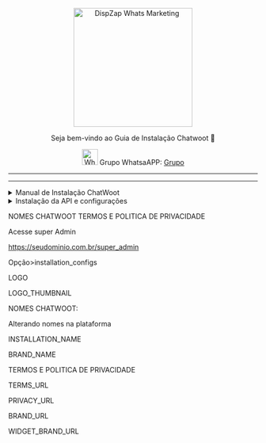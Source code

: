 <p align="center">
<img src="https://cwmkt.com.br/wp-content/uploads/2023/08/logo-github-cwmkt.svg" alt="DispZap Whats Marketing" width="240" />
<p align="center">Seja bem-vindo ao Guia de Instalação Chatwoot 🚀</p>
</p>
  
<p align="center">
<img src="https://whatsapp.com/favicon.ico" alt="WhatsAPP-logo" width="32" />
<span>Grupo WhatsaAPP: </span>
<a href="https://link.cwmkt.com.br/grupo-whats" target="_blank">Grupo</a>
</p>

<hr />
<hr />

<details>
<summary>Manual de Instalação ChatWoot</summary>

```bash
sudo apt update && apt upgrade -y
```

```bash
wget https://get.chatwoot.app/linux/install.sh
```

```bash
chmod +x install.sh
```

```bash
./install.sh --install
```

Use as opções abaixo

yes

app.dominio.com.br

contato@dominio.com.br

yes para todos


### Alterando Idioma e ativando sua tela de cadastro

</p>
cd /home/chatwoot/chatwoot
</p>
nano .env
</p>
Altere a linha
</p>
DEFAULT_LOCALE=pt_BR
</p>
ENABLE_ACCOUNT_SIGNUP=true
</p>
sudo systemctl restart chatwoot.target
</p>
Acesse: seudominio.com.br
</p>
Faça seu cadastro
</p>

### Habilitando configurações ocultas do Chatwoot

```bash
sudo -i -u postgres psql
\c chatwoot_production
update installation_configs set locked = false;
\q
```

</details>

<details>

<summary>Instalação da API e configurações</summary>

Acesse seu chatwoot e crie uma nova caixa de entrada desde

Configurações 
Caixas de Entrada
Adicionar Caixa de Entrada
Escolha um canal
API
Nombre de canal
URL do Webhook: https://dominio.com/chatwootMessage

```bash
npm update -g pm2@latest
```

```bash
cd /home
```

```bash
git clone https://github.com/nestordavalos/whatsapp-web-chatwoot1
```

```bash
cp .env.example .env
```

```bash
nano .env
```

PORT                                          = 8080
CHATWOOT_API_URL                              = "https://app.chatwoot.com/api/v1"
CHATWOOT_API_KEY                              = "YOUR_CHATWOOT_API_KEY"
CHATWOOT_ACCOUNT_ID                           = "CHATWOOT_ACCOUNT_ID"
CHATWOOT_WW_INBOX_ID                          = "CHATWOOT_API_CHANNEL_ID"
CHATWOOT_WW_GROUP_PARTICIPANTS_ATTRIBUTE_NAME = "group_participants"
REMOTE_PRIVATE_MESSAGE_PREFIX                 = "REMOTE: "
PREFIX_AGENT_NAME_ON_MESSAGES                 = true
#SLACK_TOKEN                                  = "YOUR_SLACK TOKEN"
#SLACK_CHANNEL_ID                             = "YOUR_SLACK_CHANNEL_ID"

```bash
npm install
```

```bash
sudo apt-get install -y libgbm-dev wget unzip fontconfig locales gconf-service libasound2 libatk1.0-0 libc6 libcairo2 libcups2 libdbus-1-3 libexpat1 libfontconfig1 libgcc1 libgconf-2-4 libgdk-pixbuf2.0-0 libglib2.0-0 libgtk-3-0 libnspr4 libpango-1.0-0 libpangocairo-1.0-0 libstdc++6 libx11-6 libx11-xcb1 libxcb1 libxcomposite1 libxcursor1 libxdamage1 libxext6 libxfixes3 libxi6 libxrandr2 libxrender1 libxss1 libxtst6 ca-certificates fonts-liberation libappindicator1 libnss3 lsb-release xdg-utils

```bash
wget https://dl.google.com/linux/direct/google-chrome-stable_current_amd64.deb
```

```bash
sudo apt install ./google-chrome-stable_current_amd64.deb
```

```bash
sudo apt install nginx
```

```bash
nano /etc/nginx/sites-available/whatsapp-web-v2
```

```bash
server {

  server_name api.dominio.com;
  
  listen 443 ssl http2;
  listen [::]:443 ssl http2;
  underscores_in_headers on;

  access_log /var/log/nginx/chatwoot_access_443.log;
  error_log /var/log/nginx/chatwoot_error_443.log;

  location / {

   proxy_pass http://127.0.0.1:8080;
   proxy_pass_header Authorization;
   proxy_set_header Upgrade $http_upgrade;
   proxy_set_header Connection "upgrade";
   proxy_set_header Host $host;
   proxy_set_header X-Forwarded-Proto $scheme;
   proxy_set_header X-Forwarded-Ssl on; # Optional
   proxy_set_header X-Real-IP $remote_addr;
   proxy_set_header X-Forwarded-For $proxy_add_x_forwarded_for;
   proxy_http_version 1.1;
   proxy_set_header Connection "";
   proxy_buffering off;
   client_max_body_size 0;
   proxy_read_timeout 36000s;
   proxy_redirect off;
  }
}
```

```bash
ln -s /etc/nginx/sites-available/webapi /etc/nginx/sites-enabled
```

```bash
sudo apt-get install snapd
```

```bash
sudo snap install notes
```

```bash
sudo snap install --classic certbot
```

```bash
certbot --nginx
```

```bash
npm start
```

Escanear QRCODE 

</details>

NOMES CHATWOOT TERMOS E POLITICA DE PRIVACIDADE

Acesse super Admin

https://seudominio.com.br/super_admin

Opção>installation_configs

LOGO

LOGO_THUMBNAIL

NOMES CHATWOOT:

Alterando nomes na plataforma

INSTALLATION_NAME

BRAND_NAME

TERMOS E POLITICA DE PRIVACIDADE

TERMS_URL

PRIVACY_URL

BRAND_URL

WIDGET_BRAND_URL
